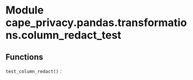 Module cape_privacy.pandas.transformations.column_redact_test
=============================================================

Functions
---------


`test_column_redact()`
: